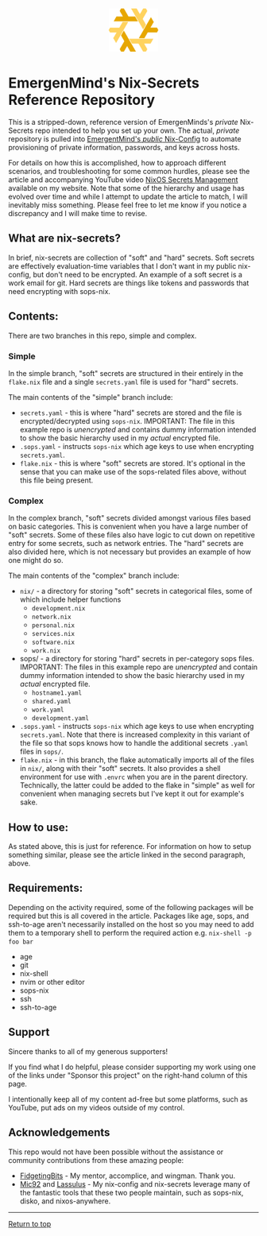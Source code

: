 <div align="center">
<h1>
<img width="100" src="docs/nixos-ascendancy.png" /> <br>
</h1>
</div>

# EmergenMind's Nix-Secrets Reference Repository

This is a stripped-down, reference version of EmergenMinds's _private_ Nix-Secrets repo intended to help you set up your own. The actual, _private_ repository is pulled into [EmergentMind's _public_ Nix-Config](https://github.com/EmergentMind/nix-config) to automate provisioning of private information, passwords, and keys across hosts. 

For details on how this is accomplished, how to approach different scenarios, and troubleshooting for some common hurdles, please see the article and accompanying YouTube video [NixOS Secrets Management](https://unmovedcentre.com/posts/secrets-management/) available on my website. Note that some of the hierarchy and usage has evolved over time and while I attempt to update the article to match, I will inevitably miss something. Please feel free to let me know if you notice a discrepancy and I will make time to revise.

## What are nix-secrets?
In brief, nix-secrets are collection of "soft" and "hard" secrets. Soft secrets are effectively evaluation-time variables that I don't want in my public nix-config, but don't need to be encrypted. An example of a soft secret is a work email for git. Hard secrets are things like tokens and passwords that need encrypting with sops-nix.

## Contents:
There are two branches in this repo, simple and complex.

### Simple
In the simple branch, "soft" secrets are structured in their entirely in the `flake.nix` file and a single `secrets.yaml` file is used for "hard" secrets.

The main contents of the "simple" branch include:

- `secrets.yaml` - this is where "hard" secrets are stored and the file is encrypted/decrypted using `sops-nix`.
  IMPORTANT: The file in this example repo is _unencrypted_ and contains dummy information intended to show the basic hierarchy used in my _actual_ encrypted file.
- `.sops.yaml` - instructs `sops-nix` which age keys to use when encrypting `secrets.yaml`.
- `flake.nix` - this is where "soft" secrets are stored. It's optional in the sense that you can make use of the sops-related files above, without this file being present.

### Complex 
In the complex branch, "soft" secrets divided amongst various files based on basic categories. This is convenient when you have a large number of "soft" secrets. Some of these files also have logic to cut down on repetitive entry for some secrets, such as network entries. The "hard" secrets are also divided here, which is not necessary but provides an example of how one might do so.

The main contents of the "complex" branch include:

- `nix/` - a directory for storing "soft" secrets in categorical files, some of which include helper functions
    - `development.nix`
    - `network.nix`
    - `personal.nix`
    - `services.nix`
    - `software.nix`
    - `work.nix`
- sops/ - a directory for storing "hard" secrets in per-category sops files.
    IMPORTANT: The files in this example repo are _unencrypted_ and contain dummy information intended to show the basic hierarchy used in my _actual_ encrypted file.
    - `hostname1.yaml`
    - `shared.yaml`
    - `work.yaml`
    - `development.yaml`
- `.sops.yaml` - instructs `sops-nix` which age keys to use when encrypting `secrets.yaml`. Note that there is increased complexity in this variant of the file so that sops knows how to handle the additional secrets `.yaml` files in `sops/`.
- `flake.nix` - in this branch, the flake automatically imports all of the files in `nix/`, along with their "soft" secrets. It also provides a shell environment for use with `.envrc` when you are in the parent directory. Technically, the latter could be added to the flake in "simple" as well for convenient when managing secrets but I've kept it out for example's sake.


## How to use:
As stated above, this is just for reference. For information on how to setup something similar, please see the article linked in the second paragraph, above.

## Requirements:

Depending on the activity required, some of the following packages will be required but this is all covered in the article. Packages like age, sops, and ssh-to-age aren't necessarily installed on the host so you may need to add them to a temporary shell to perform the required action e.g. `nix-shell -p foo bar`

- age
- git
- nix-shell
- nvim or other editor
- sops-nix
- ssh
- ssh-to-age

## Support

Sincere thanks to all of my generous supporters!

If you find what I do helpful, please consider supporting my work using one of the links under "Sponsor this project" on the right-hand column of this page.

I intentionally keep all of my content ad-free but some platforms, such as YouTube, put ads on my videos outside of my control.

## Acknowledgements

This repo would not have been possible without the assistance or community contributions from these amazing people:

- [FidgetingBits](https://github.com/fidgetingbits) - My mentor, accomplice, and wingman. Thank you.
- [Mic92](https://github.com/Mic92) and [Lassulus](https://github.com/Lassulus) - My nix-config and nix-secrets leverage many of the fantastic tools that these two people maintain, such as sops-nix, disko, and nixos-anywhere.

---

[Return to top](#emergentminds-nix-secrets-reference-repository)
